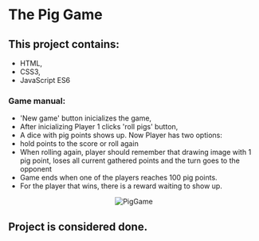 # The Pig Game

## This project contains:
* HTML, 
* CSS3,
* JavaScript ES6


### Game manual:
* 'New game' button inicializes the game,
* After inicializing Player 1 clicks 'roll pigs' button,
* A dice with pig points shows up. Now Player has two options:
* hold points to the score or roll again
* When rolling again, player should remember that drawing image with 1 pig point, loses all   current gathered points and the turn goes to the opponent
* Game ends when one of the players reaches 100 pig points.
* For the player that wins, there is a reward waiting to show up.

<p align="center">
  <img src="https://i.ibb.co/y0sTNMt/PigGame.png" alt="PigGame"/>
</p>


## Project is considered done. 

